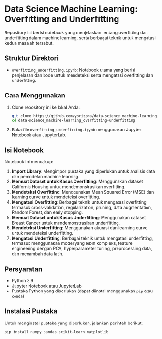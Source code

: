 # Data Science Machine Learning: Overfitting and Underfitting

Repository ini berisi notebook yang menjelaskan tentang overfitting dan underfitting dalam machine learning, serta berbagai teknik untuk mengatasi kedua masalah tersebut.

## Struktur Direktori

- `overfitting_underfitting.ipynb`: Notebook utama yang berisi penjelasan dan kode untuk mendeteksi serta mengatasi overfitting dan underfitting.

## Cara Menggunakan

1. Clone repository ini ke lokal Anda:
    ```sh
    git clone https://github.com/yorizpra/data-science_machine-learning_overfitting-underfitting.git
    cd data-science_machine-learning_overfitting-underfitting
    ```

2. Buka file `overfitting_underfitting.ipynb` menggunakan Jupyter Notebook atau JupyterLab.

## Isi Notebook

Notebook ini mencakup:

1. **Import Library**: Mengimpor pustaka yang diperlukan untuk analisis data dan pemodelan machine learning.
2. **Memuat Dataset untuk Kasus Overfitting**: Menggunakan dataset California Housing untuk mendemonstrasikan overfitting.
3. **Mendeteksi Overfitting**: Menggunakan Mean Squared Error (MSE) dan learning curve untuk mendeteksi overfitting.
4. **Mengatasi Overfitting**: Berbagai teknik untuk mengatasi overfitting, termasuk cross-validation, regularization, pruning, data augmentation, Random Forest, dan early stopping.
5. **Memuat Dataset untuk Kasus Underfitting**: Menggunakan dataset Breast Cancer untuk mendemonstrasikan underfitting.
6. **Mendeteksi Underfitting**: Menggunakan akurasi dan learning curve untuk mendeteksi underfitting.
7. **Mengatasi Underfitting**: Berbagai teknik untuk mengatasi underfitting, termasuk menggunakan model yang lebih kompleks, feature engineering dengan PCA, hyperparameter tuning, preprocessing data, dan menambah data latih.

## Persyaratan

- Python 3.9
- Jupyter Notebook atau JupyterLab
- Pustaka Python yang diperlukan (dapat diinstal menggunakan `pip` atau `conda`)

## Instalasi Pustaka

Untuk menginstal pustaka yang diperlukan, jalankan perintah berikut:
```sh
pip install numpy pandas scikit-learn matplotlib